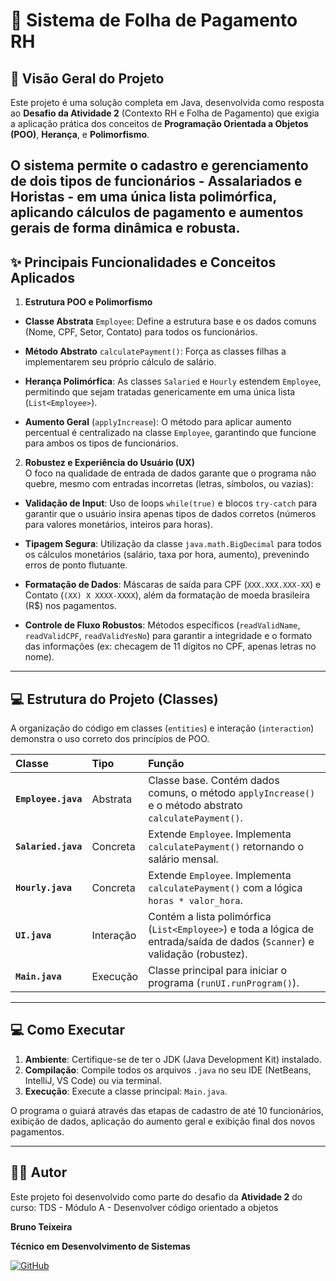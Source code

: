 # 📄 Sistema de Folha de Pagamento RH

## 🚀 Visão Geral do Projeto
Este projeto é uma solução completa em Java, desenvolvida como 
resposta ao **Desafio da Atividade 2** (Contexto RH e Folha de Pagamento)
que exigia a aplicação prática dos conceitos de **Programação Orientada
a Objetos (POO)**, **Herança**, e **Polimorfismo**.

O sistema permite o cadastro e gerenciamento de dois tipos de 
funcionários - **Assalariados** e **Horistas** - em uma única lista 
polimórfica, aplicando cálculos de pagamento e aumentos gerais de 
forma dinâmica e robusta.
---

## ✨ Principais Funcionalidades e Conceitos Aplicados
1. **Estrutura POO e Polimorfismo**
- **Classe Abstrata** `Employee`: Define a estrutura base e os 
dados comuns (Nome, CPF, Setor, Contato) para todos os funcionários.

- **Método Abstrato** `calculatePayment()`: Força as classes filhas 
a implementarem seu próprio cálculo de salário.

- **Herança Polimórfica**: As classes `Salaried` e `Hourly` 
estendem `Employee`, permitindo que sejam tratadas genericamente 
em uma única lista (`List<Employee>`).

- **Aumento Geral** (`applyIncrease`): O método para aplicar 
aumento percentual é centralizado na classe `Employee`, garantindo 
que funcione para ambos os tipos de funcionários.

2. **Robustez e Experiência do Usuário (UX)** <br>
O foco na qualidade de entrada de dados garante que o programa 
não quebre, mesmo com entradas incorretas (letras, símbolos, ou vazias):

- **Validação de Input**: Uso de loops `while(true)` e blocos 
`try-catch` para garantir que o usuário insira apenas tipos de 
dados corretos (números para valores monetários, inteiros para horas).

- **Tipagem Segura**: Utilização da classe `java.math.BigDecimal` 
para todos os cálculos monetários (salário, taxa por hora, aumento), 
prevenindo erros de ponto flutuante.

- **Formatação de Dados**: Máscaras de saída para CPF (`XXX.XXX.XXX-XX`) 
e Contato (`(XX) X XXXX-XXXX`), além da formatação de moeda brasileira
(R$) nos pagamentos.

- **Controle de Fluxo Robustos**: Métodos específicos (`readValidName`, 
`readValidCPF`, `readValidYesNo`) para garantir a integridade e o 
formato das informações (ex: checagem de 11 dígitos no CPF, 
apenas letras no nome).
---

## 💻 Estrutura do Projeto (Classes)
A organização do código em classes (`entities`) e interação (`interaction`) demonstra o uso correto dos princípios de POO.

| Classe | Tipo | Função |
| :--- | :--- | :--- |
| **`Employee.java`** | Abstrata | Classe base. Contém dados comuns, o método `applyIncrease()` e o método abstrato `calculatePayment()`. |
| **`Salaried.java`** | Concreta | Extende `Employee`. Implementa `calculatePayment()` retornando o salário mensal. |
| **`Hourly.java`** | Concreta | Extende `Employee`. Implementa `calculatePayment()` com a lógica `horas * valor_hora`. |
| **`UI.java`** | Interação | Contém a lista polimórfica (`List<Employee>`) e toda a lógica de entrada/saída de dados (`Scanner`) e validação (robustez). |
| **`Main.java`** | Execução | Classe principal para iniciar o programa (`runUI.runProgram()`). |
---
## 💻 Como Executar

1. **Ambiente**: Certifique-se de ter o JDK (Java Development Kit) 
instalado.
2. **Compilação**: Compile todos os arquivos `.java` no seu IDE 
(NetBeans, IntelliJ, VS Code) ou via terminal.
3. **Execução**: Execute a classe principal: `Main.java`.

O programa o guiará através das etapas de cadastro de até 10 
funcionários, exibição de dados, aplicação do aumento geral e 
exibição final dos novos pagamentos.

----

## 🧑‍💻 Autor
Este projeto foi desenvolvido como parte do desafio da
**Atividade 2** do curso: TDS - Módulo A - Desenvolver código orientado a objetos

**Bruno Teixeira**

**Técnico em Desenvolvimento de Sistemas**

[![GitHub](https://img.shields.io/badge/GitHub-100000?style=for-the-badge&logo=github&logoColor=white)]([https://github.com/brunotxrs])
